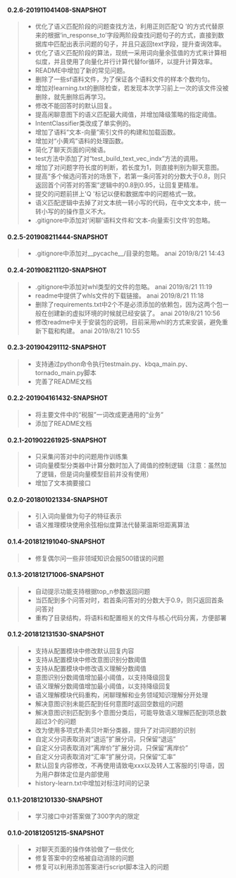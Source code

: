 #### 0.2.6-201911041408-SNAPSHOT
>- 优化了语义匹配阶段的问题查找方法，利用正则匹配‘Q ’的方式代替原来的根据‘in_response_to’字段两阶段查找问题句子的方式，直接到数据库中匹配出表示问题的句子，并且只返回text字段，提升查询效率。
>- 优化了语义匹配阶段的算法，现统一采用词向量余弦值的方式来计算相似度，并且使用了向量化并行计算代替for循环，以提升计算效率。
>- README中增加了新的常见问题。
>- 删除了一些sf语料文件，为了保证各个语料文件的样本个数均匀。
>- 增加对learning.txt的删除检查，若发现本次学习前上一次的该文件没被删除，就先删除后再学习。
>- 修改不能回答时的默认回复。
>- 提高闲聊意图下的语义匹配最大阈值，并增加降级策略的指定阈值。
>- IntentClassifier类改成了单实例的。
>- 增加了语料“文本-向量”索引文件的构建和加载函数。
>- 增加对“小黄鸡”语料的处理函数。
>- 简化了聊天页面的问候语。
>- test方法中添加了对“test_build_text_vec_indx”方法的调用。
>- 增加了对问题字符长度的判断，若长度为1，则直接判别为聊天意图。 
>- 提高“多个候选问答对的场景下，若第一条问答对的分数大于0.8，则只返回首个问答对的答案”逻辑中的0.8到0.95，让回复更精准。
>- 提交的问题前拼上'Q '标记以便和数据库中的问题格式一致。
>- 语义匹配逻辑中去掉了对文本统一转小写的代码，在中文文本中，统一转小写的的操作意义不大。
>- .gitignore中添加对‘闲聊’语料文件和‘文本-向量索引文件’的忽略。

#### 0.2.5-201908211444-SNAPSHOT
>- .gitignore中添加对__pycache__/目录的忽略。 anai 2019/8/21 14:43

#### 0.2.4-201908211120-SNAPSHOT
>- .gitignore中添加对whl类型的文件的忽略。 anai 2019/8/21 11:19
>- readme中提供了whls文件的下载链接。 anai 2019/8/21 11:18
>- 删除了requirements.txt中2个不是必须添加的依赖包，因为这两个包一般在创建新的虚拟环境的时候就已经安装了。 anai 2019/8/21 10:56
>- 修改readme中关于安装包的说明，目前采用whl的方式来安装，避免重新下载和构建。 anai 2019/8/21 10:55

#### 0.2.3-201904291112-SNAPSHOT
>- 支持通过python命令执行testmain.py、kbqa_main.py、tornado_main.py脚本
>- 完善了README文档

#### 0.2.2-201904161432-SNAPSHOT
>- 将主要文件中的“税服”一词改成更通用的“业务”
>- 添加了README文档

#### 0.2.1-201902261925-SNAPSHOT
>- 只采集问答对中的问题用作训练集
>- 词向量模型分类器中计算分数时加入了阈值的控制逻辑（注意：虽然加了逻辑，但是词向量模型目前并没有使用）
>- 增加了文本摘要接口

#### 0.2.0-201801021334-SNAPSHOT
>- 引入词向量做为句子的特征表示
>- 语义推理模块使用余弦相似度算法代替莱温斯坦距离算法


#### 0.1.4-201812191040-SNAPSHOT
>- 修复偶尔问一些非领域知识会报500错误的问题

#### 0.1.3-201812171006-SNAPSHOT
>- 自动提示功能支持根据top_n参数返回问题
>- 当匹配到多个问答对时，若首条问答对的分数大于0.9，则只返回首条问答对
>- 重构了目录结构，将语料和配置相关的文件与核心代码分离，方便部署

#### 0.1.2-201812131530-SNAPSHOT
>- 支持从配置模块中修改默认回复内容
>- 支持从配置模块中修改意图识别分数阈值
>- 支持从配置模块中修改语义理解分数阈值
>- 意图识别分数阈值增加最小阈值，以支持降级回复
>- 语义理解分数阈值增加最小阈值，以支持降级回复
>- 语义理解模块代码重构，闲聊理解和业务领域知识理解分开处理
>- 解决意图识别未能匹配到任何意图时返回空数组的问题
>- 解决意图识别匹配到多个意图分类后，可能导致语义理解匹配到项总数超过3个的问题
>- 改为使用多项式朴素贝叶斯分类器，提升了对词问题的识别
>- 自定义分词表取消对“退运”扩展分词，只保留“退运”
>- 自定义分词表取消对“离岸价”扩展分词，只保留“离岸价”
>- 自定义分词表取消对“汇率”扩展分词，只保留“汇率”
>- 默认回复内容修改，不再使用请致电xxx以及转人工客服的引导语，因为用户群体定位是内部使用
>- history-learn.txt中增加对标注时间的记录

#### 0.1.1-201812101330-SNAPSHOT
>- 学习接口中对答案做了300字内的限定

#### 0.1.0-201812051215-SNAPSHOT
>- 对聊天页面的操作体验做了一些优化
>- 修复答案中的空格被自动消除的问题
>- 修复可以利用添加答案进行script脚本注入的问题